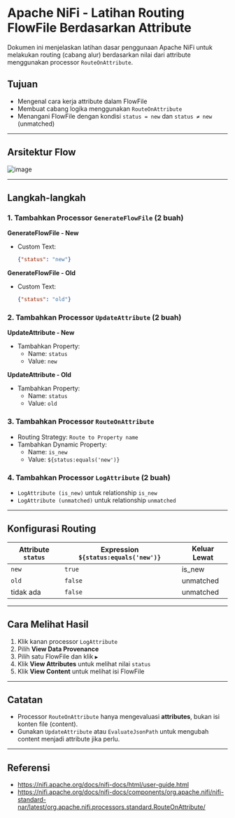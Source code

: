 # Apache NiFi - Latihan Routing FlowFile Berdasarkan Attribute

Dokumen ini menjelaskan latihan dasar penggunaan Apache NiFi untuk melakukan routing (cabang alur) berdasarkan nilai dari attribute menggunakan processor `RouteOnAttribute`.

## Tujuan

- Mengenal cara kerja attribute dalam FlowFile
- Membuat cabang logika menggunakan `RouteOnAttribute`
- Menangani FlowFile dengan kondisi `status = new` dan `status ≠ new` (unmatched)

---

## Arsitektur Flow

![image](https://github.com/user-attachments/assets/3480d94b-ab8b-4165-83cd-08b334e2a76f)


---

## Langkah-langkah

### 1. Tambahkan Processor `GenerateFlowFile` (2 buah)

**GenerateFlowFile - New**
- Custom Text:
  ```json
  {"status": "new"}
  ```

**GenerateFlowFile - Old**
- Custom Text:
  ```json
  {"status": "old"}
  ```

### 2. Tambahkan Processor `UpdateAttribute` (2 buah)

**UpdateAttribute - New**
- Tambahkan Property:
  - Name: `status`
  - Value: `new`

**UpdateAttribute - Old**
- Tambahkan Property:
  - Name: `status`
  - Value: `old`

### 3. Tambahkan Processor `RouteOnAttribute`
- Routing Strategy: `Route to Property name`
- Tambahkan Dynamic Property:
  - Name: `is_new`
  - Value: `${status:equals('new')}`

### 4. Tambahkan Processor `LogAttribute` (2 buah)

- `LogAttribute (is_new)` untuk relationship `is_new`
- `LogAttribute (unmatched)` untuk relationship `unmatched`

---

## Konfigurasi Routing

| Attribute `status` | Expression `${status:equals('new')}` | Keluar Lewat |
|--------------------|----------------------------------------|--------------|
| `new`              | `true`                                 | is_new       |
| `old`              | `false`                                | unmatched    |
| tidak ada          | `false`                                | unmatched    |

---

## Cara Melihat Hasil

1. Klik kanan processor `LogAttribute`
2. Pilih **View Data Provenance**
3. Pilih satu FlowFile dan klik `▶`
4. Klik **View Attributes** untuk melihat nilai `status`
5. Klik **View Content** untuk melihat isi FlowFile

---

## Catatan

- Processor `RouteOnAttribute` hanya mengevaluasi **attributes**, bukan isi konten file (content).
- Gunakan `UpdateAttribute` atau `EvaluateJsonPath` untuk mengubah content menjadi attribute jika perlu.

---

## Referensi

- https://nifi.apache.org/docs/nifi-docs/html/user-guide.html
- https://nifi.apache.org/docs/nifi-docs/components/org.apache.nifi/nifi-standard-nar/latest/org.apache.nifi.processors.standard.RouteOnAttribute/
